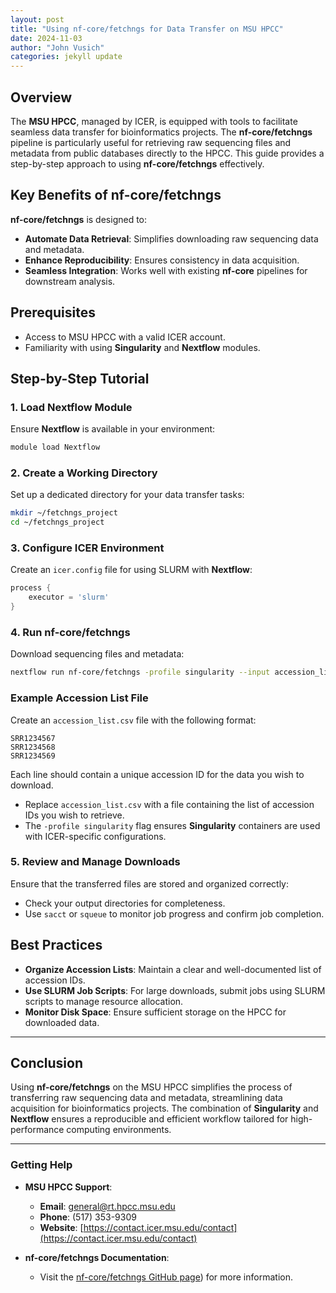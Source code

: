 ```yaml
---
layout: post
title: "Using nf-core/fetchngs for Data Transfer on MSU HPCC"
date: 2024-11-03
author: "John Vusich"
categories: jekyll update
---
```


## Overview
The **MSU HPCC**, managed by ICER, is equipped with tools to facilitate seamless data transfer for bioinformatics projects. The **nf-core/fetchngs** pipeline is particularly useful for retrieving raw sequencing files and metadata from public databases directly to the HPCC. This guide provides a step-by-step approach to using **nf-core/fetchngs** effectively.

## Key Benefits of nf-core/fetchngs
**nf-core/fetchngs** is designed to:

- **Automate Data Retrieval**: Simplifies downloading raw sequencing data and metadata.
- **Enhance Reproducibility**: Ensures consistency in data acquisition.
- **Seamless Integration**: Works well with existing **nf-core** pipelines for downstream analysis.

## Prerequisites
- Access to MSU HPCC with a valid ICER account.
- Familiarity with using **Singularity** and **Nextflow** modules.

## Step-by-Step Tutorial
### 1. Load Nextflow Module
Ensure **Nextflow** is available in your environment:
```bash
module load Nextflow
```

### 2. Create a Working Directory
Set up a dedicated directory for your data transfer tasks:
```bash
mkdir ~/fetchngs_project
cd ~/fetchngs_project
```

### 3. Configure ICER Environment
Create an `icer.config` file for using SLURM with **Nextflow**:
```groovy
process {
    executor = 'slurm'
}
```

### 4. Run nf-core/fetchngs
Download sequencing files and metadata:
```bash
nextflow run nf-core/fetchngs -profile singularity --input accession_list.csv -c icer.config
```

### Example Accession List File
Create an `accession_list.csv` file with the following format:
```plaintext
SRR1234567
SRR1234568
SRR1234569
```
Each line should contain a unique accession ID for the data you wish to download.
- Replace `accession_list.csv` with a file containing the list of accession IDs you wish to retrieve.
- The `-profile singularity` flag ensures **Singularity** containers are used with ICER-specific configurations.

### 5. Review and Manage Downloads
Ensure that the transferred files are stored and organized correctly:
- Check your output directories for completeness.
- Use `sacct` or `squeue` to monitor job progress and confirm job completion.

## Best Practices
- **Organize Accession Lists**: Maintain a clear and well-documented list of accession IDs.
- **Use SLURM Job Scripts**: For large downloads, submit jobs using SLURM scripts to manage resource allocation.
- **Monitor Disk Space**: Ensure sufficient storage on the HPCC for downloaded data.

---

## Conclusion
Using **nf-core/fetchngs** on the MSU HPCC simplifies the process of transferring raw sequencing data and metadata, streamlining data acquisition for bioinformatics projects. The combination of **Singularity** and **Nextflow** ensures a reproducible and efficient workflow tailored for high-performance computing environments.

---

### Getting Help

- **MSU HPCC Support**:
  - **Email**: [general@rt.hpcc.msu.edu](mailto:general@rt.hpcc.msu.edu)
  - **Phone**: (517) 353-9309
  - **Website**: [https://contact.icer.msu.edu/contact](https://contact.icer.msu.edu/contact)

- **nf-core/fetchngs Documentation**:
  - Visit the [nf-core/fetchngs GitHub page](https://github.com/nf-core/fetchngs)) for more information.

